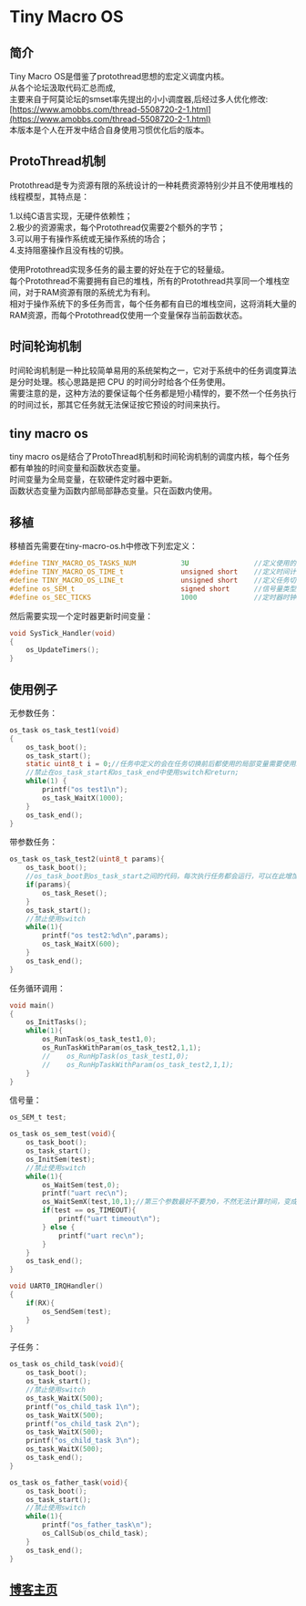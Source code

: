 # Tiny Macro OS

## 简介

Tiny Macro OS是借鉴了protothread思想的宏定义调度内核。  
从各个论坛汲取代码汇总而成,  
主要来自于阿莫论坛的smset率先提出的小小调度器,后经过多人优化修改:  
[https://www.amobbs.com/thread-5508720-2-1.html](https://www.amobbs.com/thread-5508720-2-1.html)  
本版本是个人在开发中结合自身使用习惯优化后的版本。

## ProtoThread机制

Protothread是专为资源有限的系统设计的一种耗费资源特别少并且不使用堆栈的线程模型，其特点是：

1.以纯C语言实现，无硬件依赖性；  
2.极少的资源需求，每个Protothread仅需要2个额外的字节；  
3.可以用于有操作系统或无操作系统的场合；  
4.支持阻塞操作且没有栈的切换。

使用Protothread实现多任务的最主要的好处在于它的轻量级。  
每个Protothread不需要拥有自已的堆栈，所有的Protothread共享同一个堆栈空间，对于RAM资源有限的系统尤为有利。  
相对于操作系统下的多任务而言，每个任务都有自已的堆栈空间，这将消耗大量的RAM资源，而每个Protothread仅使用一个变量保存当前函数状态。  

## 时间轮询机制

时间轮询机制是一种比较简单易用的系统架构之一，它对于系统中的任务调度算法是分时处理。核心思路是把 CPU 的时间分时给各个任务使用。  
需要注意的是，这种方法的要保证每个任务都是短小精悍的，要不然一个任务执行的时间过长，那其它任务就无法保证按它预设的时间来执行。  

## tiny macro os

tiny macro os是结合了ProtoThread机制和时间轮询机制的调度内核，每个任务都有单独的时间变量和函数状态变量。  
时间变量为全局变量，在软硬件定时器中更新。  
函数状态变量为函数内部局部静态变量。只在函数内使用。  

## 移植

移植首先需要在tiny-macro-os.h中修改下列宏定义：

```c
#define TINY_MACRO_OS_TASKS_NUM           3U                //定义使用的主任务数量，最大255个任务
#define TINY_MACRO_OS_TIME_t              unsigned short    //定义时间计数变量的类型，根据最长延迟修改
#define TINY_MACRO_OS_LINE_t              unsigned short    //定义任务切换记录变量的类型，根据最大函数占用行数修改
#define os_SEM_t                          signed short      //信号量类型声明，必须为signed类型
#define os_SEC_TICKS                      1000              //定时器时钟更新频率，每秒钟多少个ticks
```

然后需要实现一个定时器更新时间变量：

```c
void SysTick_Handler(void)
{
    os_UpdateTimers();
}
```

## 使用例子

无参数任务：

```c
os_task os_task_test1(void)
{
    os_task_boot();
    os_task_start();
    static uint8_t i = 0;//任务中定义的会在任务切换前后都使用的局部变量需要使用static定义，不然变量会丢失
    //禁止在os_task_start和os_task_end中使用switch和return;
    while(1) {
        printf("os test1\n");
        os_task_WaitX(1000);
    }
    os_task_end();
}
```

带参数任务：

```c
os_task os_task_test2(uint8_t params){
    os_task_boot();
    //os_task_boot到os_task_start之间的代码，每次执行任务都会运行，可以在此增加任务复位等功能退出下面正在等待中的小任务
    if(params){
        os_task_Reset();
    }
    os_task_start();
    //禁止使用switch
    while(1){
        printf("os test2:%d\n",params);
        os_task_WaitX(600);
    }
    os_task_end();
}
```

任务循环调用：

```c
void main()
{
    os_InitTasks();
    while(1){
        os_RunTask(os_task_test1,0);
        os_RunTaskWithParam(os_task_test2,1,1);
        //    os_RunHpTask(os_task_test1,0);
        //    os_RunHpTaskWithParam(os_task_test2,1,1);
    }
}
```

信号量：

```c
os_SEM_t test;

os_task os_sem_test(void){
    os_task_boot();
    os_task_start();
    os_InitSem(test);
    //禁止使用switch
    while(1){
        os_WaitSem(test,0);
        printf("uart rec\n");
        os_WaitSemX(test,10,1);//第三个参数最好不要为0，不然无法计算时间，变成看这个任务运行几次了。
        if(test == os_TIMEOUT){
            printf("uart timeout\n");
        } else {
            printf("uart rec\n");
        }
    }
    os_task_end();
}

void UART0_IRQHandler()
{
    if(RX){
        os_SendSem(test);
    }
}
```

子任务：

```c
os_task os_child_task(void){
    os_task_boot();
    os_task_start();
    //禁止使用switch
    os_task_WaitX(500);
    printf("os_child_task 1\n");
    os_task_WaitX(500);
    printf("os_child_task 2\n");
    os_task_WaitX(500);
    printf("os_child_task 3\n");
    os_task_WaitX(500);
    os_task_end();
}

os_task os_father_task(void){
    os_task_boot();
    os_task_start();
    //禁止使用switch
    while(1){
        printf("os_father_task\n");
        os_CallSub(os_child_task);
    }
    os_task_end();
}
```

## [博客主页](https://blog.maxiang.vip/)
